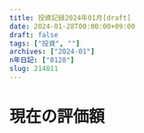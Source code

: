 ```yaml
---
title: 投資記録2024年01月[draft]
date: 2024-01-28T00:00:00+09:00
draft: false
tags: ["投資", ""]
archives: ["2024-01"]
n年日記: ["0128"]
slug: 214811
---
```

# 現在の評価額